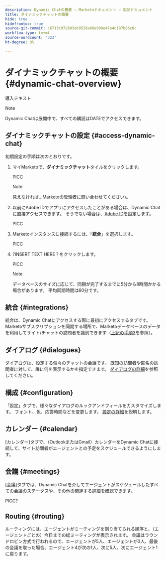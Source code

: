 ```yaml
---
description: Dynamic Chatの概要 — Marketoドキュメント — 製品ドキュメント
title: ダイナミックチャットの概要
hide: true
hidefromtoc: true
source-git-commit: c6713c972603ab9528a66e908e47e4c187b86c0c
workflow-type: tm+mt
source-wordcount: '323'
ht-degree: 0%

---
```


# ダイナミックチャットの概要 {#dynamic-chat-overview}

導入テキスト

>[!NOTE]
>
>Dynamic Chatは展開中で、すべての購読はDATEでアクセスできます。

## ダイナミックチャットの設定 {#access-dynamic-chat}

初期設定の手順は次のとおりです。

1. マイMarketoで、**ダイナミックチャット**&#x200B;タイルをクリックします。

   PICC

   >[!NOTE]
   >
   >見えなければ…Marketoの管理者に問い合わせてください)。

1. 以前にAdobe IDでアプリにアクセスしたことがある場合は、Dynamic Chatに直接アクセスできます。 そうでない場合は、[Adobe ID](https://helpx.adobe.com/manage-account/using/create-update-adobe-id.html)を設定します。

   PICC

1. Marketoインスタンスに接続するには、「**統合**」を選択します。

   PICC

1. ?INSERT TEXT HERE？をクリックします。

   PICC

   >[!NOTE]
   >
   >データベースのサイズに応じて、同期が完了するまでに5分から8時間かかる場合があります。 平均同期時間は60分です。

## 統合 {#integrations}

統合は、Dynamic Chatにアクセスする際に最初にアクセスするタブです。 Marketoサブスクリプションを同期する場所で、Marketoデータベースのデータを利用してサイト/チャットの訪問者を識別できます（[上記の手順3](#access-dynamic-chat)を参照）。

## ダイアログ {#dialogues}

ダイアログは、設定する個々のチャットの会話です。 既知の訪問者や匿名の訪問者に対して、誰に何を表示するかを指定できます。 [ダイアログの詳細](/help/marketo/product-docs/demand-generation/dynamic-chat/dialogues.md)を参照してください。

## 構成 {#configuration}

「設定」タブで、様々なダイアログのルックアンドフィールをカスタマイズします。 フォント、色、応答時間などを変更します。 [設定の詳細](/help/marketo/product-docs/demand-generation/dynamic-chat/configuration.md)を説明します。

## カレンダー {#calendar}

[カレンダー]タブで、（OutlookまたはGmail）カレンダーをDynamic Chatに接続して、サイト訪問者がエージェントとの予定をスケジュールできるようにします。

## 会議 {#meetings}

[会議]タブでは、Dynamic Chatを介してエージェントがスケジュールしたすべての会議のステータスや、その他の関連する詳細を確認できます。

PICC?

## Routing {#routing}

ルーティングには、エージェントがミーティングを割り当てられる順序と、（エージェントごとの）今日までの総ミーティングが表示されます。 会議はラウンドロビン方式で行われるので、エージェントが5人、エージェントが3人、最後の会議を取った場合、エージェント4が次の1人、次に5人、次にエージェント1に戻ります。
